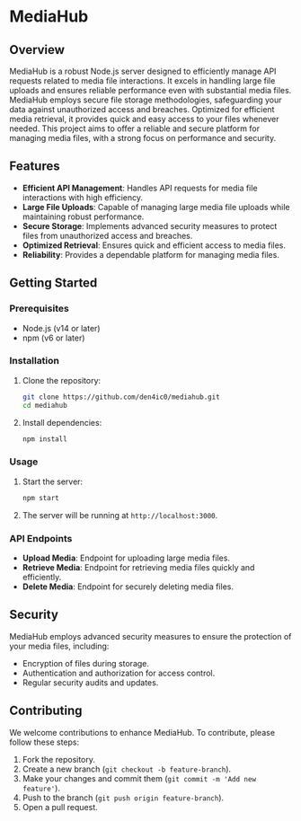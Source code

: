 # MediaHub

## Overview

MediaHub is a robust Node.js server designed to efficiently manage API requests related to media file interactions. It excels in handling large file uploads and ensures reliable performance even with substantial media files. MediaHub employs secure file storage methodologies, safeguarding your data against unauthorized access and breaches. Optimized for efficient media retrieval, it provides quick and easy access to your files whenever needed. This project aims to offer a reliable and secure platform for managing media files, with a strong focus on performance and security.

## Features

- **Efficient API Management**: Handles API requests for media file interactions with high efficiency.
- **Large File Uploads**: Capable of managing large media file uploads while maintaining robust performance.
- **Secure Storage**: Implements advanced security measures to protect files from unauthorized access and breaches.
- **Optimized Retrieval**: Ensures quick and efficient access to media files.
- **Reliability**: Provides a dependable platform for managing media files.

## Getting Started

### Prerequisites

- Node.js (v14 or later)
- npm (v6 or later)

### Installation

1. Clone the repository:

   ```sh
   git clone https://github.com/den4ic0/mediahub.git
   cd mediahub
   ```

2. Install dependencies:

   ```sh
   npm install
   ```

### Usage

1. Start the server:

   ```sh
   npm start
   ```

2. The server will be running at `http://localhost:3000`.

### API Endpoints

- **Upload Media**: Endpoint for uploading large media files.
- **Retrieve Media**: Endpoint for retrieving media files quickly and efficiently.
- **Delete Media**: Endpoint for securely deleting media files.

## Security

MediaHub employs advanced security measures to ensure the protection of your media files, including:

- Encryption of files during storage.
- Authentication and authorization for access control.
- Regular security audits and updates.

## Contributing

We welcome contributions to enhance MediaHub. To contribute, please follow these steps:

1. Fork the repository.
2. Create a new branch (`git checkout -b feature-branch`).
3. Make your changes and commit them (`git commit -m 'Add new feature'`).
4. Push to the branch (`git push origin feature-branch`).
5. Open a pull request.
